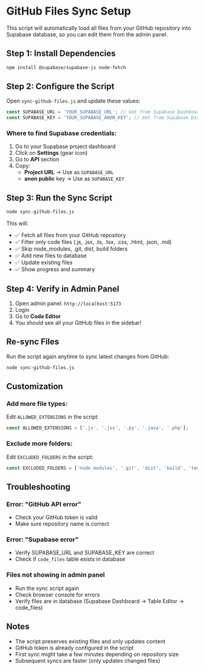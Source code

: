 # GitHub Files Sync Setup

This script will automatically load all files from your GitHub repository into Supabase database, so you can edit them from the admin panel.

## Step 1: Install Dependencies

```bash
npm install @supabase/supabase-js node-fetch
```

## Step 2: Configure the Script

Open `sync-github-files.js` and update these values:

```javascript
const SUPABASE_URL = 'YOUR_SUPABASE_URL'; // Get from Supabase Dashboard
const SUPABASE_KEY = 'YOUR_SUPABASE_ANON_KEY'; // Get from Supabase Dashboard
```

### Where to find Supabase credentials:

1. Go to your Supabase project dashboard
2. Click on **Settings** (gear icon)
3. Go to **API** section
4. Copy:
   - **Project URL** → Use as `SUPABASE_URL`
   - **anon public** key → Use as `SUPABASE_KEY`

## Step 3: Run the Sync Script

```bash
node sync-github-files.js
```

This will:
- ✅ Fetch all files from your GitHub repository
- ✅ Filter only code files (.js, .jsx, .ts, .tsx, .css, .html, .json, .md)
- ✅ Skip node_modules, .git, dist, build folders
- ✅ Add new files to database
- ✅ Update existing files
- ✅ Show progress and summary

## Step 4: Verify in Admin Panel

1. Open admin panel: `http://localhost:5173`
2. Login
3. Go to **Code Editor**
4. You should see all your GitHub files in the sidebar!

## Re-sync Files

Run the script again anytime to sync latest changes from GitHub:

```bash
node sync-github-files.js
```

## Customization

### Add more file types:

Edit `ALLOWED_EXTENSIONS` in the script:
```javascript
const ALLOWED_EXTENSIONS = ['.js', '.jsx', '.py', '.java', '.php'];
```

### Exclude more folders:

Edit `EXCLUDED_FOLDERS` in the script:
```javascript
const EXCLUDED_FOLDERS = ['node_modules', '.git', 'dist', 'build', 'temp'];
```

## Troubleshooting

### Error: "GitHub API error"
- Check your GitHub token is valid
- Make sure repository name is correct

### Error: "Supabase error"
- Verify SUPABASE_URL and SUPABASE_KEY are correct
- Check if `code_files` table exists in database

### Files not showing in admin panel
- Run the sync script again
- Check browser console for errors
- Verify files are in database (Supabase Dashboard → Table Editor → code_files)

## Notes

- The script preserves existing files and only updates content
- GitHub token is already configured in the script
- First sync might take a few minutes depending on repository size
- Subsequent syncs are faster (only updates changed files)
